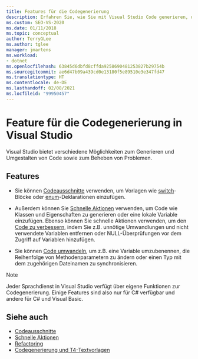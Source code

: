 ```yaml
---
title: Features für die Codegenerierung
description: Erfahren Sie, wie Sie mit Visual Studio Code generieren, umgestalten und reparieren können.
ms.custom: SEO-VS-2020
ms.date: 01/11/2018
ms.topic: conceptual
author: TerryGLee
ms.author: tglee
manager: jmartens
ms.workload:
- dotnet
ms.openlocfilehash: 63845d6dbfd8cffda9258690481253827b29754b
ms.sourcegitcommit: ae6d47b09a439cd0e13180f5e89510e3e347fd47
ms.translationtype: HT
ms.contentlocale: de-DE
ms.lasthandoff: 02/08/2021
ms.locfileid: "99950457"
---
```

# <a name="code-generation-features-in-visual-studio"></a>Feature für die Codegenerierung in Visual Studio

Visual Studio bietet verschiedene Möglichkeiten zum Generieren und Umgestalten von Code sowie zum Beheben von Problemen.

## <a name="features"></a>Features

- Sie können [Codeausschnitte](../ide/code-snippets.md) verwenden, um Vorlagen wie [switch](/dotnet/csharp/language-reference/keywords/switch)-Blöcke oder [enum](/dotnet/csharp/language-reference/keywords/enum)-Deklarationen einzufügen.

- Außerdem können Sie [Schnelle Aktionen](../ide/quick-actions.md) verwenden, um Code wie Klassen und Eigenschaften zu generieren oder eine lokale Variable einzufügen. Ebenso können Sie schnelle Aktionen verwenden, um den [Code zu verbessern](../ide/common-quick-actions.md), indem Sie z.B. unnötige Umwandlungen und nicht verwendete Variablen entfernen oder NULL-Überprüfungen vor dem Zugriff auf Variablen hinzufügen.

- Sie können [Code umwandeln](../ide/refactoring-in-visual-studio.md), um z.B. eine Variable umzubenennen, die Reihenfolge von Methodenparametern zu ändern oder einen Typ mit dem zugehörigen Dateinamen zu synchronisieren.

> [!NOTE]
> Jeder Sprachdienst in Visual Studio verfügt über eigene Funktionen zur Codegenerierung. Einige Features sind also nur für C# verfügbar und andere für C# und Visual Basic.

## <a name="see-also"></a>Siehe auch

- [Codeausschnitte](../ide/code-snippets.md)
- [Schnelle Aktionen](../ide/quick-actions.md)
- [Refactoring](../ide/refactoring-in-visual-studio.md)
- [Codegenerierung und T4-Textvorlagen](../modeling/code-generation-and-t4-text-templates.md)
